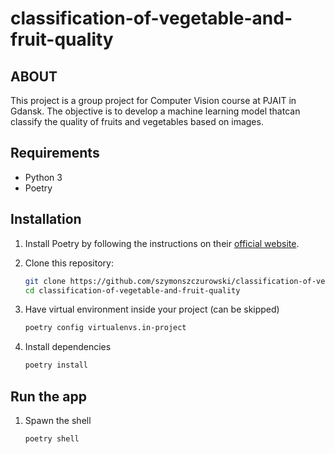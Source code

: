# classification-of-vegetable-and-fruit-quality

## ABOUT
This project is a group project for Computer Vision course at PJAIT in Gdansk.
The objective is to develop a machine learning model thatcan classify the quality of fruits and vegetables based on images.

## Requirements
- Python 3
- Poetry

## Installation
1. Install Poetry by following the instructions on their [official website](https://python-poetry.org/docs/#installation).
2. Clone this repository:

   ```bash
   git clone https://github.com/szymonszczurowski/classification-of-vegetable-and-fruit-quality.git
   cd classification-of-vegetable-and-fruit-quality

3. Have virtual environment inside your project (can be skipped)
   ```bash
   poetry config virtualenvs.in-project

4. Install dependencies
   ```bash
   poetry install

## Run the app

1. Spawn the shell

   ```bash
   poetry shell
